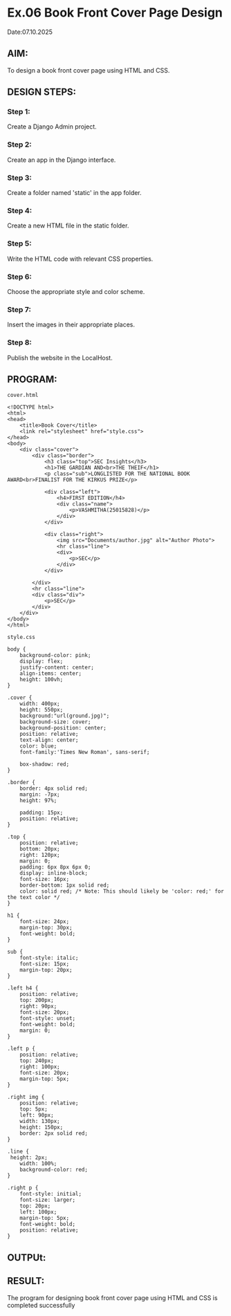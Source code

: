 # Ex.06 Book Front Cover Page Design
 Date:07.10.2025
 ## AIM:
To design a book front cover page using HTML and CSS.

## DESIGN STEPS:

### Step 1:
Create a Django Admin project.

### Step 2:
Create an app in the Django interface.

### Step 3:
Create a folder named 'static' in the app folder.

### Step 4:
Create a new HTML file in the static folder.

### Step 5:
Write the HTML code with relevant CSS properties.

### Step 6:
Choose the appropriate style and color scheme.

### Step 7:
Insert the images in their appropriate places.

### Step 8:
Publish the website in the LocalHost.

## PROGRAM:
```
cover.html

<!DOCTYPE html>
<html>
<head>
    <title>Book Cover</title>
    <link rel="stylesheet" href="style.css">
</head>
<body>
    <div class="cover">
        <div class="border">
            <h3 class="top">SEC Insights</h3>
            <h1>THE GARDIAN AND<br>THE THEIF</h1>
            <p class="sub">LONGLISTED FOR THE NATIONAL BOOK AWARD<br>FINALIST FOR THE KIRKUS PRIZE</p>

            <div class="left">
                <h4>FIRST EDITION</h4>
                <div class="name">
                    <p>VASHMITHA(25015828)</p>
                </div>
            </div>

            <div class="right">
                <img src="Documents/author.jpg" alt="Author Photo">
                <hr class="line">
                <div>
                    <p>SEC</p>
                </div>
            </div>

        </div>
        <hr class="line">
        <div class="div">
            <p>SEC</p>
        </div>
    </div>
</body>
</html>

style.css

body {
    background-color: pink;
    display: flex;
    justify-content: center;
    align-items: center;
    height: 100vh;
}

.cover {
    width: 400px;
    height: 550px;
    background:"url(ground.jpg)";
    background-size: cover;
    background-position: center;
    position: relative;
    text-align: center;
    color: blue;
    font-family:'Times New Roman', sans-serif;

    box-shadow: red;
}

.border {
    border: 4px solid red;
    margin: -7px;
    height: 97%;

    padding: 15px;
    position: relative;
}

.top {
    position: relative;
    bottom: 20px;
    right: 120px;
    margin: 0;
    padding: 6px 8px 6px 0;
    display: inline-block;
    font-size: 16px;
    border-bottom: 1px solid red;
    color: solid red; /* Note: This should likely be 'color: red;' for the text color */
}

h1 {
    font-size: 24px;
    margin-top: 30px;
    font-weight: bold;
}

sub {
    font-style: italic;
    font-size: 15px;
    margin-top: 20px;
}

.left h4 {
    position: relative;
    top: 200px;
    right: 90px;
    font-size: 20px;
    font-style: unset;
    font-weight: bold;
    margin: 0;
}

.left p {
    position: relative;
    top: 240px;
    right: 100px;
    font-size: 20px;
    margin-top: 5px;
}

.right img {
    position: relative;
    top: 5px;
    left: 90px;
    width: 130px;
    height: 150px;
    border: 2px solid red;
}

.line {
 height: 2px;
    width: 100%;
    background-color: red;
}

.right p {
    font-style: initial;
    font-size: larger;
    top: 20px;
    left: 100px;
    margin-top: 5px;
    font-weight: bold;
    position: relative;
}
```
## OUTPUt:

## RESULT:
The program for designing book front cover page using HTML and CSS is completed successfully